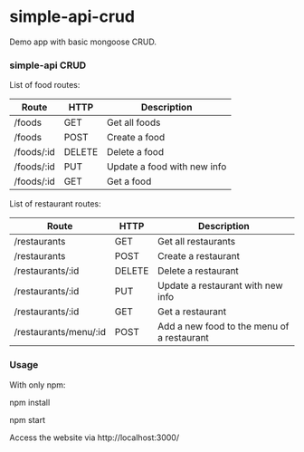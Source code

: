 # simple-api-crud

Demo app with basic mongoose CRUD.

### simple-api CRUD
List of food routes:

|   Route    |  HTTP  |         Description         |
| ---------- | ------ | --------------------------- |
| /foods     | GET    | Get all foods               |
| /foods     | POST   | Create a food               |
| /foods/:id | DELETE | Delete a food               |
| /foods/:id | PUT    | Update a food with new info |
| /foods/:id | GET    | Get a food                  |

List of restaurant routes:

|         Route         |  HTTP  |                Description                 |
| --------------------- | ------ | ------------------------------------------ |
| /restaurants          | GET    | Get all restaurants                        |
| /restaurants          | POST   | Create a restaurant                        |
| /restaurants/:id      | DELETE | Delete a restaurant                        |
| /restaurants/:id      | PUT    | Update a restaurant with new info          |
| /restaurants/:id      | GET    | Get a restaurant                           |
| /restaurants/menu/:id | POST   | Add a new food to the menu of a restaurant |

### Usage
With only npm:

npm install

npm start

Access the website via http://localhost:3000/
